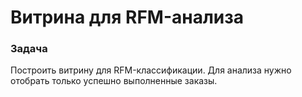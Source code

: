 # Витрина для RFM-анализа

### Задача
Построить витрину для RFM-классификации. Для анализа нужно отобрать только успешно выполненные заказы.


